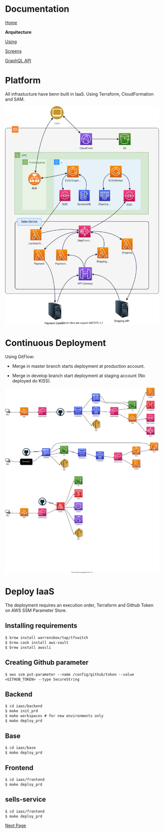 # Documentation

[Home](../README.md)

**Arquitecture**

[Using](using.md)

[Screens](screens.md)

[GraphQL API](graphql.md)

# Platform

All infrastucture have benn built in IaaS. Using Terraform, CloudFormation and SAM.

<img src="images/architecture.svg" width="600" alt="architecture"/>

# Continuous Deployment

Using GitFlow:

- Merge in master branch starts deployment at production account.

- Merge in develop branch start deployment at staging account (No deployed do KISS).

<img src="images/cicd.svg" alt="cicd"/>

# Deploy IaaS

The deployment requires an execution order, Terraform and Github Token on AWS SSM Parameter Store.

## Installing requirements

```
$ brew install warrensbox/tap/tfswitch
$ brew cask install aws-vault
$ brew install awscli
```

## Creating Github parameter

```
$ aws ssm put-parameter --name /config/github/token --value <GITHUB_TOKEN> --type SecureString
```

## Backend

```
$ cd iaas/backend
$ make init_prd
$ make workspaces # for new environments only
$ make deploy_prd
```

## Base

```
$ cd iaas/base
$ make deploy_prd
```

## Frontend

```
$ cd iaas/frontend
$ make deploy_prd
```

## sells-service

```
$ cd iaas/frontend
$ make deploy_prd
```

[Next Page](using.md)
